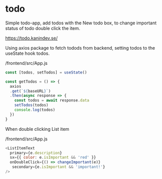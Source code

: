 # todo

Simple todo-app, add todos with the New todo box, to change important status of todo double click the item.

https://todo.kanindev.se/


Using axios package to fetch todods from backend, setting todos to the useState hook todos.

/frontend/src/App.js

```JavaScript
const [todos, setTodos] = useState()

const getTodos = () => {
  axios
  .get(`${baseURL}`)
  .then(async response => {
    const todos = await response.data
    setTodos(todos)
    console.log(todos)
  })
}
```

When double clicking List item 

/frontend/src/App.js

```JavaScript
<ListItemText
  primary={e.description}
  sx={{ color: e.isImportant && 'red' }}
  onDoubleClick={() => changeImportant(e)}
   secondary={e.isImportant && 'important!'}
/>
```

